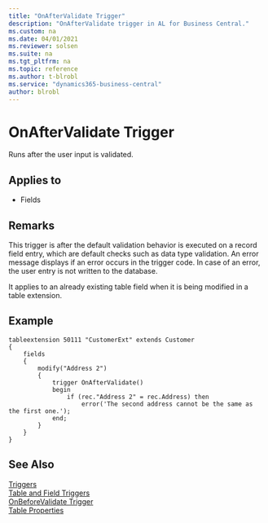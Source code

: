 ```yaml
---
title: "OnAfterValidate Trigger"
description: "OnAfterValidate trigger in AL for Business Central."
ms.custom: na
ms.date: 04/01/2021
ms.reviewer: solsen
ms.suite: na
ms.tgt_pltfrm: na
ms.topic: reference
ms.author: t-blrobl
ms.service: "dynamics365-business-central"
author: blrobl
---
```


# OnAfterValidate Trigger

Runs after the user input is validated. 

## Applies to  

- Fields  
  
## Remarks  

This trigger is after the default validation behavior is executed on a record field entry, which are default checks such as data type validation. An error message displays if an error occurs in the trigger code. In case of an error, the user entry is not written to the database.  

It applies to an already existing table field when it is being modified in a table extension. 

## Example

```AL
tableextension 50111 "CustomerExt" extends Customer
{
    fields
    {
        modify("Address 2")
        {
            trigger OnAfterValidate()
            begin
                if (rec."Address 2" = rec.Address) then
                    error('The second address cannot be the same as the first one.');
            end;
        }
    }
}    
```

## See Also

[Triggers](devenv-triggers.md)  
[Table and Field Triggers](devenv-table-and-field-triggers.md)  
[OnBeforeValidate Trigger](devenv-onbeforevalidate-fields-trigger.md)  
[Table Properties](../properties/devenv-table-properties.md)   